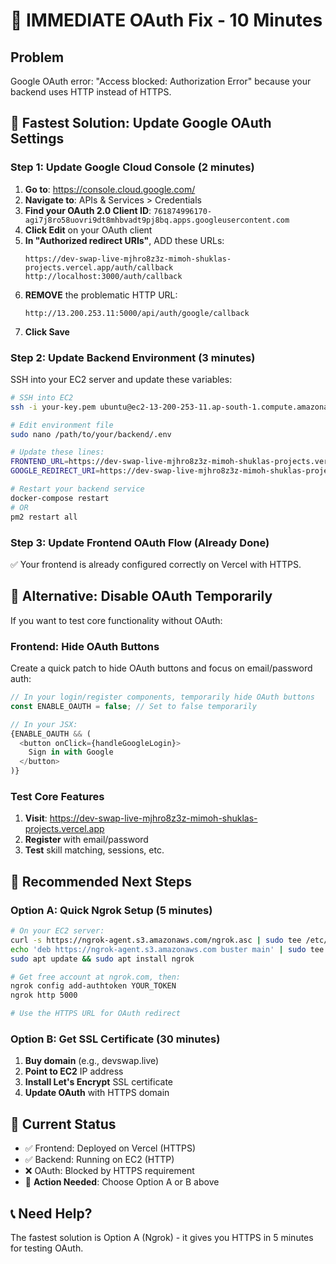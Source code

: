 # 🚨 IMMEDIATE OAuth Fix - 10 Minutes

## Problem
Google OAuth error: "Access blocked: Authorization Error" because your backend uses HTTP instead of HTTPS.

## 🎯 **Fastest Solution: Update Google OAuth Settings**

### Step 1: Update Google Cloud Console (2 minutes)
1. **Go to**: https://console.cloud.google.com/
2. **Navigate to**: APIs & Services > Credentials
3. **Find your OAuth 2.0 Client ID**: `761874996170-agi7j8ro58uovri9dt8mhbvadt9pj8bq.apps.googleusercontent.com`
4. **Click Edit** on your OAuth client
5. **In "Authorized redirect URIs"**, ADD these URLs:
   ```
   https://dev-swap-live-mjhro8z3z-mimoh-shuklas-projects.vercel.app/auth/callback
   http://localhost:3000/auth/callback
   ```
6. **REMOVE** the problematic HTTP URL:
   ```
   http://13.200.253.11:5000/api/auth/google/callback
   ```
7. **Click Save**

### Step 2: Update Backend Environment (3 minutes)
SSH into your EC2 server and update these variables:

```bash
# SSH into EC2
ssh -i your-key.pem ubuntu@ec2-13-200-253-11.ap-south-1.compute.amazonaws.com

# Edit environment file
sudo nano /path/to/your/backend/.env

# Update these lines:
FRONTEND_URL=https://dev-swap-live-mjhro8z3z-mimoh-shuklas-projects.vercel.app
GOOGLE_REDIRECT_URI=https://dev-swap-live-mjhro8z3z-mimoh-shuklas-projects.vercel.app/auth/callback

# Restart your backend service
docker-compose restart
# OR
pm2 restart all
```

### Step 3: Update Frontend OAuth Flow (Already Done)
✅ Your frontend is already configured correctly on Vercel with HTTPS.

## 🔄 **Alternative: Disable OAuth Temporarily**

If you want to test core functionality without OAuth:

### Frontend: Hide OAuth Buttons
Create a quick patch to hide OAuth buttons and focus on email/password auth:

```typescript
// In your login/register components, temporarily hide OAuth buttons
const ENABLE_OAUTH = false; // Set to false temporarily

// In your JSX:
{ENABLE_OAUTH && (
  <button onClick={handleGoogleLogin}>
    Sign in with Google
  </button>
)}
```

### Test Core Features
1. **Visit**: https://dev-swap-live-mjhro8z3z-mimoh-shuklas-projects.vercel.app
2. **Register** with email/password
3. **Test** skill matching, sessions, etc.

## 🎯 **Recommended Next Steps**

### Option A: Quick Ngrok Setup (5 minutes)
```bash
# On your EC2 server:
curl -s https://ngrok-agent.s3.amazonaws.com/ngrok.asc | sudo tee /etc/apt/trusted.gpg.d/ngrok.asc
echo 'deb https://ngrok-agent.s3.amazonaws.com buster main' | sudo tee /etc/apt/sources.list.d/ngrok.list
sudo apt update && sudo apt install ngrok

# Get free account at ngrok.com, then:
ngrok config add-authtoken YOUR_TOKEN
ngrok http 5000

# Use the HTTPS URL for OAuth redirect
```

### Option B: Get SSL Certificate (30 minutes)
1. **Buy domain** (e.g., devswap.live)
2. **Point to EC2** IP address
3. **Install Let's Encrypt** SSL certificate
4. **Update OAuth** with HTTPS domain

## 🚀 **Current Status**
- ✅ Frontend: Deployed on Vercel (HTTPS)
- ✅ Backend: Running on EC2 (HTTP)
- ❌ OAuth: Blocked by HTTPS requirement
- 🔧 **Action Needed**: Choose Option A or B above

## 📞 **Need Help?**
The fastest solution is Option A (Ngrok) - it gives you HTTPS in 5 minutes for testing OAuth.
